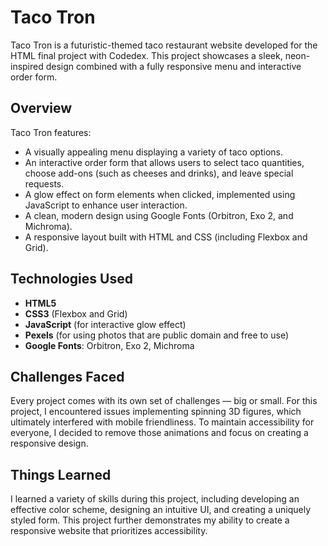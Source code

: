 # Taco Tron

Taco Tron is a futuristic-themed taco restaurant website developed for the HTML final project with Codedex. This project showcases a sleek, neon-inspired design combined with a fully responsive menu and interactive order form.

## Overview

Taco Tron features:
- A visually appealing menu displaying a variety of taco options.
- An interactive order form that allows users to select taco quantities, choose add-ons (such as cheeses and drinks), and leave special requests.
- A glow effect on form elements when clicked, implemented using JavaScript to enhance user interaction.
- A clean, modern design using Google Fonts (Orbitron, Exo 2, and Michroma).
- A responsive layout built with HTML and CSS (including Flexbox and Grid).

## Technologies Used

- **HTML5**
- **CSS3** (Flexbox and Grid)
- **JavaScript** (for interactive glow effect)
- **Pexels** (for using photos that are public domain and free to use)
- **Google Fonts**: Orbitron, Exo 2, Michroma

## Challenges Faced

Every project comes with its own set of challenges — big or small. For this project, I encountered issues implementing spinning 3D figures, which ultimately interfered with mobile friendliness. To maintain accessibility for everyone, I decided to remove those animations and focus on creating a responsive design.

## Things Learned

I learned a variety of skills during this project, including developing an effective color scheme, designing an intuitive UI, and creating a uniquely styled form. This project further demonstrates my ability to create a responsive website that prioritizes accessibility.

